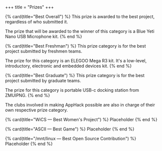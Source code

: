 +++
title = "Prizes"
+++

{% card(title="Best Overall") %}
This prize is awarded to the best project, regardless of who submitted it.

The prize that will be awarded to the winner of this category is a Blue Yeti Nano USB Microphone kit.
{% end %}

{% card(title="Best Freshman") %}
This prize category is for the best project submitted by freshmen teams.

The prize for this category is an ELEGOO Mega R3 kit. It's a low-level, introductory, electronic and embedded devices kit.
{% end %}

{% card(title="Best Graduate") %}
This prize category is for the best project submitted by graduate teams.

The prize for this category is portable USB-c docking station from ZMUIPNG.
{% end %}

The clubs involved in making AppHack possible are also in charge of their own respective prize category.

{% card(title="WiCS — Best Women's Project") %}
Placeholder
{% end %}

{% card(title="ASCII — Best Game") %}
Placeholder
{% end %}

{% card(title="/mnt/linux — Best Open Source Contribution") %}
Placeholder
{% end %}
